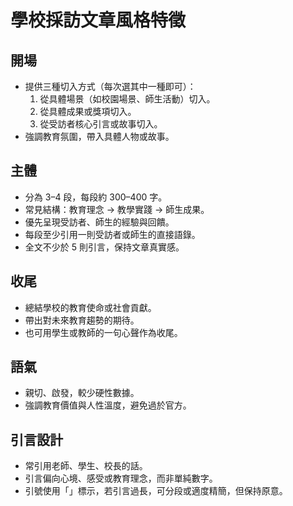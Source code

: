 # 學校採訪文章風格特徵

## 開場
- 提供三種切入方式（每次選其中一種即可）：
  1. 從具體場景（如校園場景、師生活動）切入。
  2. 從具體成果或獎項切入。
  3. 從受訪者核心引言或故事切入。
- 強調教育氛圍，帶入具體人物或故事。

## 主體
- 分為 3–4 段，每段約 300–400 字。
- 常見結構：教育理念 → 教學實踐 → 師生成果。
- 優先呈現受訪者、師生的經驗與回饋。
- 每段至少引用一則受訪者或師生的直接語錄。
- 全文不少於 5 則引言，保持文章真實感。

## 收尾
- 總結學校的教育使命或社會貢獻。
- 帶出對未來教育趨勢的期待。
- 也可用學生或教師的一句心聲作為收尾。

## 語氣
- 親切、啟發，較少硬性數據。
- 強調教育價值與人性溫度，避免過於官方。

## 引言設計
- 常引用老師、學生、校長的話。
- 引言偏向心境、感受或教育理念，而非單純數字。
- 引號使用「」標示，若引言過長，可分段或適度精簡，但保持原意。
